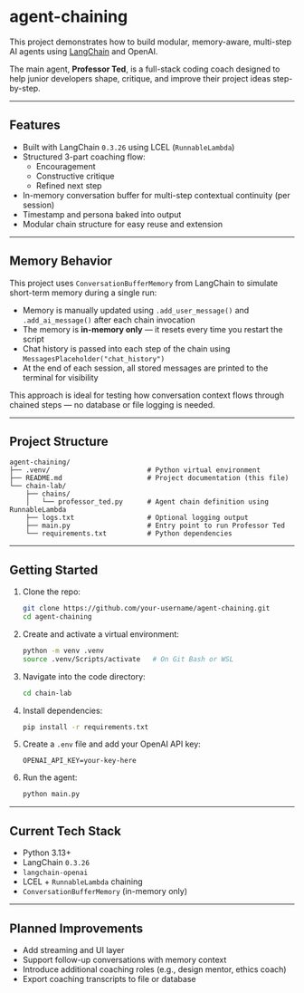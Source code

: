 # agent-chaining

This project demonstrates how to build modular, memory-aware, multi-step AI agents using [LangChain](https://www.langchain.com/) and OpenAI.

The main agent, **Professor Ted**, is a full-stack coding coach designed to help junior developers shape, critique, and improve their project ideas step-by-step.

---

## Features

- Built with LangChain `0.3.26` using LCEL (`RunnableLambda`)
- Structured 3-part coaching flow:
  - Encouragement
  - Constructive critique
  - Refined next step
- In-memory conversation buffer for multi-step contextual continuity (per session)
- Timestamp and persona baked into output
- Modular chain structure for easy reuse and extension

---

## Memory Behavior

This project uses `ConversationBufferMemory` from LangChain to simulate short-term memory during a single run:

- Memory is manually updated using `.add_user_message()` and `.add_ai_message()` after each chain invocation
- The memory is **in-memory only** — it resets every time you restart the script
- Chat history is passed into each step of the chain using `MessagesPlaceholder("chat_history")`
- At the end of each session, all stored messages are printed to the terminal for visibility

This approach is ideal for testing how conversation context flows through chained steps — no database or file logging is needed.

---

## Project Structure

```
agent-chaining/
├── .venv/                        # Python virtual environment
├── README.md                     # Project documentation (this file)
└── chain-lab/
    ├── chains/
    │   └── professor_ted.py      # Agent chain definition using RunnableLambda
    ├── logs.txt                  # Optional logging output
    ├── main.py                   # Entry point to run Professor Ted
    └── requirements.txt          # Python dependencies
```

---

## Getting Started

1. Clone the repo:

   ```bash
   git clone https://github.com/your-username/agent-chaining.git
   cd agent-chaining
   ```

2. Create and activate a virtual environment:

   ```bash
   python -m venv .venv
   source .venv/Scripts/activate   # On Git Bash or WSL
   ```

3. Navigate into the code directory:

   ```bash
   cd chain-lab
   ```

4. Install dependencies:

   ```bash
   pip install -r requirements.txt
   ```

5. Create a `.env` file and add your OpenAI API key:

   ```
   OPENAI_API_KEY=your-key-here
   ```

6. Run the agent:

   ```bash
   python main.py
   ```

---

## Current Tech Stack

- Python 3.13+
- LangChain `0.3.26`
- `langchain-openai`
- LCEL + `RunnableLambda` chaining
- `ConversationBufferMemory` (in-memory only)

---

## Planned Improvements

- Add streaming and UI layer
- Support follow-up conversations with memory context
- Introduce additional coaching roles (e.g., design mentor, ethics coach)
- Export coaching transcripts to file or database
